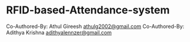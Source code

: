 # RFID-based-Attendance-system

Co-Authored-By: Athul Gireesh <athulg2002@gmail.com>
Co-Authored-By: Adithya Krishna <adithyalennzer@gmail.com>
